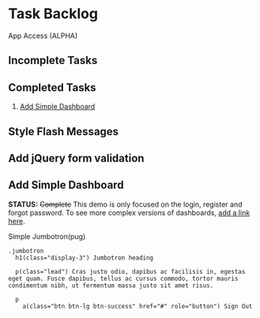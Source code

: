 # Task Backlog
App Access (ALPHA)

## Incomplete Tasks


## Completed Tasks
1. [Add Simple Dashboard](#add-simple-dashboard)


## Style Flash Messages

## Add jQuery form validation


## Add Simple Dashboard
**STATUS:** ~~Complete~~
This demo is only focused on the login, register and forgot password. To see more complex versions of dashboards, [add a link here](#).  

Simple Jumbotron(pug)
```
.jumbotron
  h1(class="display-3") Jumbotron heading

  p(class="lead") Cras justo odio, dapibus ac facilisis in, egestas eget quam. Fusce dapibus, tellus ac cursus commodo, tortor mauris condimentum nibh, ut fermentum massa justo sit amet risus.

  p
    a(class="btn btn-lg btn-success" href="#" role="button") Sign Out
```
